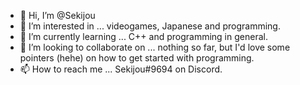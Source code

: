 - 👋 Hi, I’m @Sekijou
- 👀 I’m interested in ... videogames, Japanese and programming.
- 🌱 I’m currently learning ... C++ and programming in general.
- 💞️ I’m looking to collaborate on ... nothing so far, but I'd love some pointers (hehe) on how to get started with programming.
- 📫 How to reach me ... Sekijou#9694 on Discord.

<!---
Sekijou/Sekijou is a ✨ special ✨ repository because its `README.md` (this file) appears on your GitHub profile.
You can click the Preview link to take a look at your changes.
--->
